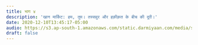```yaml
---
title: भाग ४
description: 'खान मार्किट: हम, तुम। तस्सवुर और हक़ीक़त के बीच की दूरी।'
date: 2020-12-10T13:45:17-05:00
audio: https://s3.ap-south-1.amazonaws.com/static.darmiyaan.com/media/samandar-ki-teh-mein.mp3
draft: false
---
```

